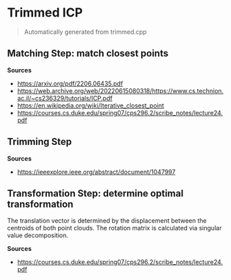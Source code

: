 # Trimmed ICP

> Automatically generated from trimmed.cpp

## Matching Step: match closest points


**Sources**  
- https://arxiv.org/pdf/2206.06435.pdf
- https://web.archive.org/web/20220615080318/https://www.cs.technion.ac.il/~cs236329/tutorials/ICP.pdf
- https://en.wikipedia.org/wiki/Iterative_closest_point
- https://courses.cs.duke.edu/spring07/cps296.2/scribe_notes/lecture24.pdf

## Trimming Step


**Sources**  
- https://ieeexplore.ieee.org/abstract/document/1047997

## Transformation Step: determine optimal transformation

The translation vector is determined by the displacement between
the centroids of both point clouds. The rotation matrix is
calculated via singular value decomposition.


**Sources**  
- https://courses.cs.duke.edu/spring07/cps296.2/scribe_notes/lecture24.pdf
